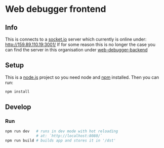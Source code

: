 # Web debugger frontend

## Info

This is connects to a [socket.io](https://socket.io/) server which currently is online under: http://159.89.110.19:3001/
If for some reason this is no longer the case you can find the server in this organisation under [web-debugger-backend](https://github.com/ar-marco-polo/web-debugger-backend)

## Setup

This is a [node.js](https://nodejs.org/en/) project so you need node and [npm](https://www.npmjs.com/) installed. Then you can run:

``` bash
npm install
```

## Develop

### Run
``` bash
npm run dev   # runs in dev mode with hot reloading
              # at: `http://localhost:8080/`
npm run build # builds app and stores it in '/dst'
```
